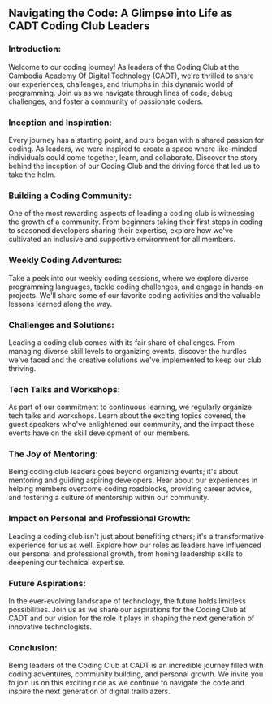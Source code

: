 
## Navigating the Code: A Glimpse into Life as CADT Coding Club Leaders

### Introduction:
Welcome to our coding journey! As leaders of the Coding Club at the Cambodia Academy Of Digital Technology (CADT), we're thrilled to share our experiences, challenges, and triumphs in this dynamic world of programming. Join us as we navigate through lines of code, debug challenges, and foster a community of passionate coders.

### Inception and Inspiration:
Every journey has a starting point, and ours began with a shared passion for coding. As leaders, we were inspired to create a space where like-minded individuals could come together, learn, and collaborate. Discover the story behind the inception of our Coding Club and the driving force that led us to take the helm.

### Building a Coding Community:
One of the most rewarding aspects of leading a coding club is witnessing the growth of a community. From beginners taking their first steps in coding to seasoned developers sharing their expertise, explore how we've cultivated an inclusive and supportive environment for all members.

### Weekly Coding Adventures:
Take a peek into our weekly coding sessions, where we explore diverse programming languages, tackle coding challenges, and engage in hands-on projects. We'll share some of our favorite coding activities and the valuable lessons learned along the way.

### Challenges and Solutions:
Leading a coding club comes with its fair share of challenges. From managing diverse skill levels to organizing events, discover the hurdles we've faced and the creative solutions we've implemented to keep our club thriving.

### Tech Talks and Workshops:
As part of our commitment to continuous learning, we regularly organize tech talks and workshops. Learn about the exciting topics covered, the guest speakers who've enlightened our community, and the impact these events have on the skill development of our members.

### The Joy of Mentoring:
Being coding club leaders goes beyond organizing events; it's about mentoring and guiding aspiring developers. Hear about our experiences in helping members overcome coding roadblocks, providing career advice, and fostering a culture of mentorship within our community.

### Impact on Personal and Professional Growth:
Leading a coding club isn't just about benefiting others; it's a transformative experience for us as well. Explore how our roles as leaders have influenced our personal and professional growth, from honing leadership skills to deepening our technical expertise.

### Future Aspirations:
In the ever-evolving landscape of technology, the future holds limitless possibilities. Join us as we share our aspirations for the Coding Club at CADT and our vision for the role it plays in shaping the next generation of innovative technologists.

### Conclusion:
Being leaders of the Coding Club at CADT is an incredible journey filled with coding adventures, community building, and personal growth. We invite you to join us on this exciting ride as we continue to navigate the code and inspire the next generation of digital trailblazers.
